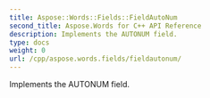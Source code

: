 ```yaml
---
title: Aspose::Words::Fields::FieldAutoNum
second_title: Aspose.Words for C++ API Reference
description: Implements the AUTONUM field. 
type: docs
weight: 0
url: /cpp/aspose.words.fields/fieldautonum/
---
```


Implements the AUTONUM field. 


